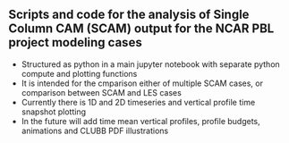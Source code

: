 ## Scripts and code for the analysis of Single Column CAM (SCAM) output for the NCAR PBL project modeling cases
* Structured as python in a main jupyter notebook with separate python compute and plotting functions
* It is intended for the cmparison either of multiple SCAM cases, or comparison between SCAM and LES cases
* Currently there is 1D and 2D timeseries and vertical profile time snapshot plotting
* In the future will add time mean vertical profiles, profile budgets, animations and CLUBB PDF illustrations 
